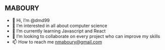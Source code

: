 ## MABOURY

- 👋 Hi, I’m @dmd99
- 👀 I’m interested in all about computer science
- 🌱 I’m currently learning Javascript and React
- 💞️ I’m looking to collaborate on every project who can improve my skills
- 📫 How to reach me nmaboury@gmail.com

<!---
dmd99/dmd99 is a ✨ special ✨ repository because its `README.md` (this file) appears on your GitHub profile.
You can click the Preview link to take a look at your changes.
--->

